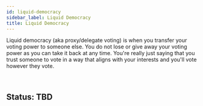 ```yaml
---
id: liquid-democracy
sidebar_label: Liquid Democracy 
title: Liquid Democracy
---
```


Liquid democracy (aka proxy/delegate voting) is when you transfer your voting power to someone else. You do not lose or give away your voting power as you can take it back at any time. You're really just saying that you trust someone to vote in a way that aligns with your interests and you'll vote however they vote.

<br>

## Status: TBD

